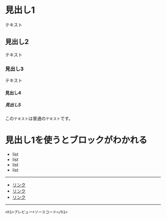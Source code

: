 # 見出し1

テキスト

## 見出し2

テキスト

### 見出し3
テキスト

#### 見出し4

##### 見出し5


この`テキスト`は普通の`テキスト`です。

# 見出し1を使うとブロックがわかれる

- list
- list
- list
- list

---

- [リンク](http://google.com/)
- [リンク](http://google.com/)
- [リンク](http://google.com/)

---

```
<h1>プレビュー+ソースコード</h1>
```

